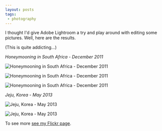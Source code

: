 ```yaml
---
layout: posts
tags:
 - photography
---
```


I thought I'd give Adobe Lightroom a try and play around with editing some pictures.  Well, here are the results.

(This is quite addicting...)

*Honeymooning in South Africa - December 2011*

![Honeymooning in South Africa - December 2011](http://farm4.staticflickr.com/3827/9594451367_a934ef0994_z.jpg)

![Honeymooning in South Africa - December 2011](http://farm6.staticflickr.com/5512/9597032408_864b084459_z.jpg)

![Honeymooning in South Africa - December 2011](http://farm8.staticflickr.com/7449/9594212155_fce200e03c_z.jpg)

*Jeju, Korea - May 2013*

![Jeju, Korea - May 2013](http://farm8.staticflickr.com/7336/9597133374_d37287c3f8_z.jpg)

![Jeju, Korea - May 2013](http://farm4.staticflickr.com/3736/9597128544_6830c67fc8_z.jpg)

To see more [see my Flickr page](http://flic.kr/ps/oGF22).
